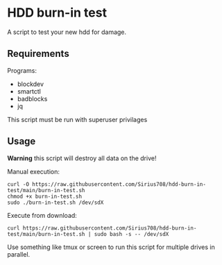 # HDD burn-in test

A script to test your new hdd for damage.

## Requirements

Programs:
- blockdev
- smartctl
- badblocks
- jq

This script must be run with superuser privilages

## Usage

**Warning** this script will destroy all data on the drive!

Manual execution:
```shell
curl -O https://raw.githubusercontent.com/Sirius708/hdd-burn-in-test/main/burn-in-test.sh
chmod +x burn-in-test.sh
sudo ./burn-in-test.sh /dev/sdX
```

Execute from download:
```shell
curl https://raw.githubusercontent.com/Sirius708/hdd-burn-in-test/main/burn-in-test.sh | sudo bash -s -- /dev/sdX
```

Use something like tmux or screen to run this script for multiple drives in parallel.
